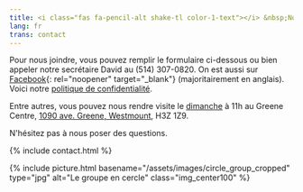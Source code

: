 ```yaml
---
title: <i class="fas fa-pencil-alt shake-tl color-1-text"></i> &nbsp;Nous joindre &nbsp;<i class="fas fa-phone shake-bottom color-1-dark-text"></i>
lang: fr
trans: contact
---
```

Pour nous joindre, vous pouvez <i class="fas fa-pencil-alt color-1-text"></i> remplir le formulaire ci-dessous ou bien appeler notre secrétaire David au <i class="fas fa-phone color-1-dark-text"></i> (514) 307-0820. On est aussi sur [Facebook](https://www.facebook.com/MontrealQuakers/){: rel="noopener" target="_blank"} (majoritairement en anglais). Voici notre [politique de confidentialité](/confidentialité).

Entre autres, vous pouvez nous rendre visite le [dimanche](/coordonnées) à 11h au Greene Centre, [1090 ave. Greene, Westmount](/coordonnées), H3Z 1Z9.

N'hésitez pas à nous poser des questions.

{% include contact.html %}

{% include picture.html basename="/assets/images/circle_group_cropped" type="jpg" alt="Le groupe en cercle" class="img_center100" %}
